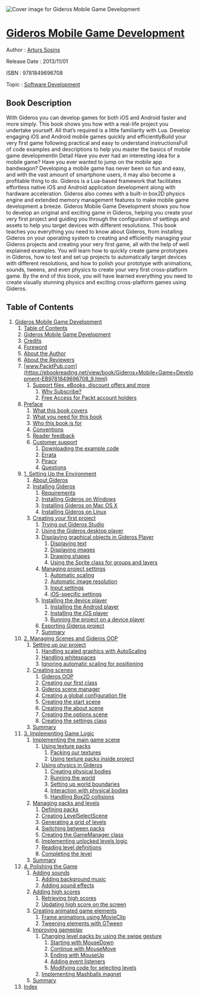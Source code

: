 ![Cover image for Gideros Mobile Game Development](https://imgdetail.ebookreading.net/cover/cover/software_development/EB9781849696708.jpg)

[Gideros Mobile Game Development](https://ebookreading.net/view/book/Gideros+Mobile+Game+Development-EB9781849696708_1.html "Gideros Mobile Game Development")
====================================================================================================================

Author : [Arturs Sosins](https://ebookreading.net/search/author/Arturs+Sosins)

Release Date : 2013/11/01

ISBN : 9781849696708

Topic : [Software Development](https://ebookreading.net/search/category/software-development)

Book Description
-----------------

With Gideros you can develop games for both iOS and Android faster and more simply. This book shows you how with a real-life project you undertake yourself. All that’s required is a little familiarity with Lua.
Develop engaging iOS and Android mobile games quickly and efficientlyBuild your very first game following practical and easy to understand instructionsFull of code examples and descriptions to help you master the basics of mobile game developmentIn Detail
Have you ever had an interesting idea for a mobile game? Have you ever wanted to jump on the mobile app bandwagon? Developing a mobile game has never been so fun and easy, and with the vast amount of smartphone users, it may also become a profitable thing to do. Gideros is a Lua-based framework that facilitates effortless native iOS and Android application development along with hardware acceleration. Gideros also comes with a built-in box2D physics engine and extended memory management features to make mobile game development a breeze.
Gideros Mobile Game Development shows you how to develop an original and exciting game in Gideros, helping you create your very first project and guiding you through the configuration of settings and assets to help you target devices with different resolutions.
This book teaches you everything you need to know about Gideros, from installing Gideros on your operating system to creating and efficiently managing your Gideros projects and creating your very first game, all with the help of well explained examples.
You will learn how to quickly create game prototypes in Gideros, how to test and set up projects to automatically target devices with different resolutions, and how to polish your prototype with animations, sounds, tweens, and even physics to create your very first cross-platform game.
By the end of this book, you will have learned everything you need to create visually stunning physics and exciting cross-platform games using Gideros.
              
Table of Contents
-----------------

1. [Gideros Mobile Game Development](https://ebookreading.net/view/book/Gideros+Mobile+Game+Development-EB9781849696708_3.html)
    1. [Table of Contents](https://ebookreading.net/view/book/Gideros+Mobile+Game+Development-EB9781849696708_2.html)
    1. [Gideros Mobile Game Development](https://ebookreading.net/view/book/Gideros+Mobile+Game+Development-EB9781849696708_4.html)
    1. [Credits](https://ebookreading.net/view/book/Gideros+Mobile+Game+Development-EB9781849696708_5.html)
    1. [Foreword](https://ebookreading.net/view/book/Gideros+Mobile+Game+Development-EB9781849696708_6.html)
    1. [About the Author](https://ebookreading.net/view/book/Gideros+Mobile+Game+Development-EB9781849696708_7.html)
    1. [About the Reviewers](https://ebookreading.net/view/book/Gideros+Mobile+Game+Development-EB9781849696708_8.html)
    1. [www.PacktPub.com](https://ebookreading.net/view/book/Gideros+Mobile+Game+Development-EB9781849696708_9.html)
        1. [Support files, eBooks, discount offers and more](https://ebookreading.net/view/book/Gideros+Mobile+Game+Development-EB9781849696708_9.html#ch00lvl3sec01)
            1. [Why Subscribe?](https://ebookreading.net/view/book/Gideros+Mobile+Game+Development-EB9781849696708_9.html#ch00lvl4sec01)
            1. [Free Access for Packt account holders](https://ebookreading.net/view/book/Gideros+Mobile+Game+Development-EB9781849696708_9.html#ch00lvl4sec02)
    1. [Preface](https://ebookreading.net/view/book/Gideros+Mobile+Game+Development-EB9781849696708_10.html)
        1. [What this book covers](https://ebookreading.net/view/book/Gideros+Mobile+Game+Development-EB9781849696708_10.html#ch00lvl1sec02)
        1. [What you need for this book](https://ebookreading.net/view/book/Gideros+Mobile+Game+Development-EB9781849696708_11.html)
        1. [Who this book is for](https://ebookreading.net/view/book/Gideros+Mobile+Game+Development-EB9781849696708_12.html)
        1. [Conventions](https://ebookreading.net/view/book/Gideros+Mobile+Game+Development-EB9781849696708_13.html)
        1. [Reader feedback](https://ebookreading.net/view/book/Gideros+Mobile+Game+Development-EB9781849696708_14.html)
        1. [Customer support](https://ebookreading.net/view/book/Gideros+Mobile+Game+Development-EB9781849696708_15.html)
            1. [Downloading the example code](https://ebookreading.net/view/book/Gideros+Mobile+Game+Development-EB9781849696708_15.html#ch00lvl2sec02)
            1. [Errata](https://ebookreading.net/view/book/Gideros+Mobile+Game+Development-EB9781849696708_15.html#ch00lvl2sec03)
            1. [Piracy](https://ebookreading.net/view/book/Gideros+Mobile+Game+Development-EB9781849696708_15.html#ch00lvl2sec04)
            1. [Questions](https://ebookreading.net/view/book/Gideros+Mobile+Game+Development-EB9781849696708_15.html#ch00lvl2sec05)
    1. [1. Setting Up the Environment](https://ebookreading.net/view/book/Gideros+Mobile+Game+Development-EB9781849696708_16.html)
        1. [About Gideros](https://ebookreading.net/view/book/Gideros+Mobile+Game+Development-EB9781849696708_16.html#ch01lvl1sec08)
        1. [Installing Gideros](https://ebookreading.net/view/book/Gideros+Mobile+Game+Development-EB9781849696708_17.html)
            1. [Requirements](https://ebookreading.net/view/book/Gideros+Mobile+Game+Development-EB9781849696708_17.html#ch01lvl2sec06)
            1. [Installing Gideros on Windows](https://ebookreading.net/view/book/Gideros+Mobile+Game+Development-EB9781849696708_17.html#ch01lvl2sec07)
            1. [Installing Gideros on Mac OS X](https://ebookreading.net/view/book/Gideros+Mobile+Game+Development-EB9781849696708_17.html#ch01lvl2sec08)
            1. [Installing Gideros on Linux](https://ebookreading.net/view/book/Gideros+Mobile+Game+Development-EB9781849696708_17.html#ch01lvl2sec09)
        1. [Creating your first project](https://ebookreading.net/view/book/Gideros+Mobile+Game+Development-EB9781849696708_18.html)
            1. [Trying out Gideros Studio](https://ebookreading.net/view/book/Gideros+Mobile+Game+Development-EB9781849696708_18.html#ch01lvl2sec10)
            1. [Using the Gideros desktop player](https://ebookreading.net/view/book/Gideros+Mobile+Game+Development-EB9781849696708_18.html#ch01lvl2sec11)
            1. [Displaying graphical objects in Gideros Player](https://ebookreading.net/view/book/Gideros+Mobile+Game+Development-EB9781849696708_18.html#ch01lvl2sec12)
                1. [Displaying text](https://ebookreading.net/view/book/Gideros+Mobile+Game+Development-EB9781849696708_18.html#ch01lvl3sec02)
                1. [Displaying images](https://ebookreading.net/view/book/Gideros+Mobile+Game+Development-EB9781849696708_18.html#ch01lvl3sec03)
                1. [Drawing shapes](https://ebookreading.net/view/book/Gideros+Mobile+Game+Development-EB9781849696708_18.html#ch01lvl3sec04)
                1. [Using the Sprite class for groups and layers](https://ebookreading.net/view/book/Gideros+Mobile+Game+Development-EB9781849696708_18.html#ch01lvl3sec05)
            1. [Managing project settings](https://ebookreading.net/view/book/Gideros+Mobile+Game+Development-EB9781849696708_18.html#ch01lvl2sec13)
                1. [Automatic scaling](https://ebookreading.net/view/book/Gideros+Mobile+Game+Development-EB9781849696708_18.html#ch01lvl3sec06)
                1. [Automatic image resolution](https://ebookreading.net/view/book/Gideros+Mobile+Game+Development-EB9781849696708_18.html#ch01lvl3sec07)
                1. [Input settings](https://ebookreading.net/view/book/Gideros+Mobile+Game+Development-EB9781849696708_18.html#ch01lvl3sec08)
                1. [iOS-specific settings](https://ebookreading.net/view/book/Gideros+Mobile+Game+Development-EB9781849696708_18.html#ch01lvl3sec09)
            1. [Installing the device player](https://ebookreading.net/view/book/Gideros+Mobile+Game+Development-EB9781849696708_18.html#ch01lvl2sec14)
                1. [Installing the Android player](https://ebookreading.net/view/book/Gideros+Mobile+Game+Development-EB9781849696708_18.html#ch01lvl3sec10)
                1. [Installing the iOS player](https://ebookreading.net/view/book/Gideros+Mobile+Game+Development-EB9781849696708_18.html#ch01lvl3sec11)
                1. [Running the project on a device player](https://ebookreading.net/view/book/Gideros+Mobile+Game+Development-EB9781849696708_18.html#ch01lvl3sec12)
            1. [Exporting Gideros project](https://ebookreading.net/view/book/Gideros+Mobile+Game+Development-EB9781849696708_18.html#ch01lvl2sec15)
            1. [Summary](https://ebookreading.net/view/book/Gideros+Mobile+Game+Development-EB9781849696708_18.html#ch01lvl2sec16)
    1. [2. Managing Scenes and Gideros OOP](https://ebookreading.net/view/book/Gideros+Mobile+Game+Development-EB9781849696708_19.html)
        1. [Setting up our project](https://ebookreading.net/view/book/Gideros+Mobile+Game+Development-EB9781849696708_19.html#ch02lvl1sec11)
            1. [Handling scaled graphics with AutoScaling](https://ebookreading.net/view/book/Gideros+Mobile+Game+Development-EB9781849696708_19.html#ch02lvl2sec17)
            1. [Handling whitespaces](https://ebookreading.net/view/book/Gideros+Mobile+Game+Development-EB9781849696708_19.html#ch02lvl2sec18)
            1. [Ignoring automatic scaling for positioning](https://ebookreading.net/view/book/Gideros+Mobile+Game+Development-EB9781849696708_19.html#ch02lvl2sec19)
        1. [Creating scenes](https://ebookreading.net/view/book/Gideros+Mobile+Game+Development-EB9781849696708_20.html)
            1. [Gideros OOP](https://ebookreading.net/view/book/Gideros+Mobile+Game+Development-EB9781849696708_20.html#ch02lvl2sec20)
            1. [Creating our first class](https://ebookreading.net/view/book/Gideros+Mobile+Game+Development-EB9781849696708_20.html#ch02lvl2sec21)
            1. [Gideros scene manager](https://ebookreading.net/view/book/Gideros+Mobile+Game+Development-EB9781849696708_20.html#ch02lvl2sec22)
            1. [Creating a global configuration file](https://ebookreading.net/view/book/Gideros+Mobile+Game+Development-EB9781849696708_20.html#ch02lvl2sec23)
            1. [Creating the start scene](https://ebookreading.net/view/book/Gideros+Mobile+Game+Development-EB9781849696708_20.html#ch02lvl2sec24)
            1. [Creating the about scene](https://ebookreading.net/view/book/Gideros+Mobile+Game+Development-EB9781849696708_20.html#ch02lvl2sec25)
            1. [Creating the options scene](https://ebookreading.net/view/book/Gideros+Mobile+Game+Development-EB9781849696708_20.html#ch02lvl2sec26)
            1. [Creating the settings class](https://ebookreading.net/view/book/Gideros+Mobile+Game+Development-EB9781849696708_20.html#ch02lvl2sec27)
        1. [Summary](https://ebookreading.net/view/book/Gideros+Mobile+Game+Development-EB9781849696708_21.html)
    1. [3. Implementing Game Logic](https://ebookreading.net/view/book/Gideros+Mobile+Game+Development-EB9781849696708_22.html)
        1. [Implementing the main game scene](https://ebookreading.net/view/book/Gideros+Mobile+Game+Development-EB9781849696708_22.html#ch03lvl1sec14)
            1. [Using texture packs](https://ebookreading.net/view/book/Gideros+Mobile+Game+Development-EB9781849696708_22.html#ch03lvl2sec28)
                1. [Packing our textures](https://ebookreading.net/view/book/Gideros+Mobile+Game+Development-EB9781849696708_22.html#ch03lvl3sec13)
                1. [Using texture packs inside project](https://ebookreading.net/view/book/Gideros+Mobile+Game+Development-EB9781849696708_22.html#ch03lvl3sec14)
            1. [Using physics in Gideros](https://ebookreading.net/view/book/Gideros+Mobile+Game+Development-EB9781849696708_22.html#ch03lvl2sec29)
                1. [Creating physical bodies](https://ebookreading.net/view/book/Gideros+Mobile+Game+Development-EB9781849696708_22.html#ch03lvl3sec15)
                1. [Running the world](https://ebookreading.net/view/book/Gideros+Mobile+Game+Development-EB9781849696708_22.html#ch03lvl3sec16)
                1. [Setting up world boundaries](https://ebookreading.net/view/book/Gideros+Mobile+Game+Development-EB9781849696708_22.html#ch03lvl3sec17)
                1. [Interaction with physical bodies](https://ebookreading.net/view/book/Gideros+Mobile+Game+Development-EB9781849696708_22.html#ch03lvl3sec18)
                1. [Handling Box2D collisions](https://ebookreading.net/view/book/Gideros+Mobile+Game+Development-EB9781849696708_22.html#ch03lvl3sec19)
        1. [Managing packs and levels](https://ebookreading.net/view/book/Gideros+Mobile+Game+Development-EB9781849696708_23.html)
            1. [Defining packs](https://ebookreading.net/view/book/Gideros+Mobile+Game+Development-EB9781849696708_23.html#ch03lvl2sec30)
            1. [Creating LevelSelectScene](https://ebookreading.net/view/book/Gideros+Mobile+Game+Development-EB9781849696708_23.html#ch03lvl2sec31)
            1. [Generating a grid of levels](https://ebookreading.net/view/book/Gideros+Mobile+Game+Development-EB9781849696708_23.html#ch03lvl2sec32)
            1. [Switching between packs](https://ebookreading.net/view/book/Gideros+Mobile+Game+Development-EB9781849696708_23.html#ch03lvl2sec33)
            1. [Creating the GameManager class](https://ebookreading.net/view/book/Gideros+Mobile+Game+Development-EB9781849696708_23.html#ch03lvl2sec34)
            1. [Implementing unlocked levels logic](https://ebookreading.net/view/book/Gideros+Mobile+Game+Development-EB9781849696708_23.html#ch03lvl2sec35)
            1. [Reading level definitions](https://ebookreading.net/view/book/Gideros+Mobile+Game+Development-EB9781849696708_23.html#ch03lvl2sec36)
            1. [Completing the level](https://ebookreading.net/view/book/Gideros+Mobile+Game+Development-EB9781849696708_23.html#ch03lvl2sec37)
        1. [Summary](https://ebookreading.net/view/book/Gideros+Mobile+Game+Development-EB9781849696708_24.html)
    1. [4. Polishing the Game](https://ebookreading.net/view/book/Gideros+Mobile+Game+Development-EB9781849696708_25.html)
        1. [Adding sounds](https://ebookreading.net/view/book/Gideros+Mobile+Game+Development-EB9781849696708_25.html#ch04lvl1sec17)
            1. [Adding background music](https://ebookreading.net/view/book/Gideros+Mobile+Game+Development-EB9781849696708_25.html#ch04lvl2sec38)
            1. [Adding sound effects](https://ebookreading.net/view/book/Gideros+Mobile+Game+Development-EB9781849696708_25.html#ch04lvl2sec39)
        1. [Adding high scores](https://ebookreading.net/view/book/Gideros+Mobile+Game+Development-EB9781849696708_26.html)
            1. [Retrieving high scores](https://ebookreading.net/view/book/Gideros+Mobile+Game+Development-EB9781849696708_26.html#ch04lvl2sec40)
            1. [Updating high score on the screen](https://ebookreading.net/view/book/Gideros+Mobile+Game+Development-EB9781849696708_26.html#ch04lvl2sec41)
        1. [Creating animated game elements](https://ebookreading.net/view/book/Gideros+Mobile+Game+Development-EB9781849696708_27.html)
            1. [Frame animations using MovieClip](https://ebookreading.net/view/book/Gideros+Mobile+Game+Development-EB9781849696708_27.html#ch04lvl2sec42)
            1. [Tweening elements with GTween](https://ebookreading.net/view/book/Gideros+Mobile+Game+Development-EB9781849696708_27.html#ch04lvl2sec43)
        1. [Improving gameplay](https://ebookreading.net/view/book/Gideros+Mobile+Game+Development-EB9781849696708_28.html)
            1. [Changing level packs by using the swipe gesture](https://ebookreading.net/view/book/Gideros+Mobile+Game+Development-EB9781849696708_28.html#ch04lvl2sec44)
                1. [Starting with MouseDown](https://ebookreading.net/view/book/Gideros+Mobile+Game+Development-EB9781849696708_28.html#ch04lvl3sec20)
                1. [Continue with MouseMove](https://ebookreading.net/view/book/Gideros+Mobile+Game+Development-EB9781849696708_28.html#ch04lvl3sec21)
                1. [Ending with MouseUp](https://ebookreading.net/view/book/Gideros+Mobile+Game+Development-EB9781849696708_28.html#ch04lvl3sec22)
                1. [Adding event listeners](https://ebookreading.net/view/book/Gideros+Mobile+Game+Development-EB9781849696708_28.html#ch04lvl3sec23)
                1. [Modifying code for selecting levels](https://ebookreading.net/view/book/Gideros+Mobile+Game+Development-EB9781849696708_28.html#ch04lvl3sec24)
            1. [Implementing Mashballs magnet](https://ebookreading.net/view/book/Gideros+Mobile+Game+Development-EB9781849696708_28.html#ch04lvl2sec45)
        1. [Summary](https://ebookreading.net/view/book/Gideros+Mobile+Game+Development-EB9781849696708_29.html)
    1. [Index](https://ebookreading.net/view/book/Gideros+Mobile+Game+Development-EB9781849696708_30.html)
